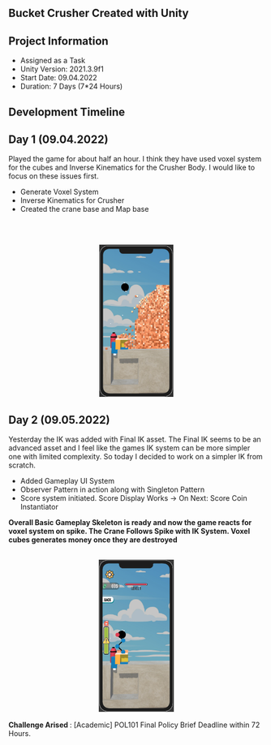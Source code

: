 ## Bucket Crusher Created with Unity

## Project Information
- Assigned as a Task
- Unity Version: 2021.3.9f1
- Start Date: 09.04.2022
- Duration: 7 Days (7*24 Hours)

## Development Timeline

## Day 1 (09.04.2022)
Played the game for about half an hour. I think they have used voxel system for the cubes and Inverse Kinematics for the Crusher Body. I would like to focus on these issues first.
- Generate Voxel System
- Inverse Kinematics for Crusher
- Created the crane base and Map base

<br><br>
<center>
<img src="Screenshot/Day1.png" height="300px">
</center>

## Day 2 (09.05.2022)
Yesterday the IK was added with Final IK asset. The Final IK seems to be an advanced asset and I feel like the games IK system can be more simpler one with limited complexity. 
So today I decided to work on a simpler IK from scratch.
- Added Gameplay UI System
- Observer Pattern in action along with Singleton Pattern
- Score system initiated. Score Display Works -> On Next: Score Coin Instantiator

<b> Overall Basic Gameplay Skeleton is ready and now the game reacts for voxel system on spike. The Crane Follows Spike with IK System. Voxel cubes generates money once they are destroyed </b>
<br><br>
<center>
<img src="Screenshot/Day2.png" height="300px">
</center>

<b> Challenge Arised </b>: [Academic] POL101 Final Policy Brief Deadline within 72 Hours.